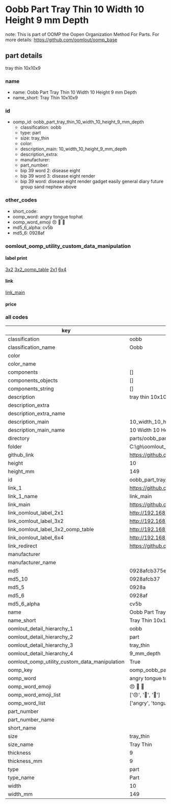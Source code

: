 # Oobb Part Tray Thin 10 Width 10 Height 9 mm Depth  

note: This is part of OOMP the Oopen Organization Method For Parts. For more details: https://github.com/oomlout/oomp_base

##  part details
  



tray thin 10x10x9



### name
* name: Oobb Part Tray Thin 10 Width 10 Height 9 mm Depth
* name_short: Tray Thin 10x10x9 
### id
* oomp_id: oobb_part_tray_thin_10_width_10_height_9_mm_depth
  * classification: oobb
  * type: part
  * size: tray_thin
  * color: 
  * description_main: 10_width_10_height_9_mm_depth
  * description_extra: 
  * manufacturer: 
  * part_number: 
  * bip 39 word 2: disease eight
  * bip 39 word 3: disease eight render
  * bip 39 word: disease eight render gadget easily general diary future group sand nephew above

### other_codes
* short_code: 
* oomp_word: angry tongue tophat
* oomp_word_emoji :angry: :tongue: :tophat:
* md5_6_alpha: cv5b
* md5_6: 0928af






### oomlout_oomp_utility_custom_data_manipulation
#### label print
[3x2](http://192.168.1.245:1112/?label=oomp%20cv5b)
[3x2_oomp_table](http://192.168.1.108:1112/?label=oomp%20cv5b)
[2x1](http://192.168.1.242:1112/?label=oomp%20cv5b)
[6x4](http://192.168.1.55:1112/?label=oomp%20cv5b)    

#### link

[link_main](https://github.com/oomlout/oomlout_oobb_version_4_generated_parts/tree/main/navigation_oomp/oobb/part/tray_thin/10_width_10_height_9_mm_depth/part)                              

#### price







### all codes 
| key | value |  
| --- | --- |  
| classification | oobb |  
| classification_name | Oobb |  
| color |  |  
| color_name |  |  
| components | [] |  
| components_objects | [] |  
| components_string | [] |  
| description | tray thin 10x10x9 |  
| description_extra |  |  
| description_extra_name |  |  
| description_main | 10_width_10_height_9_mm_depth |  
| description_main_name | 10 Width 10 Height 9 mm Depth |  
| directory | parts/oobb_part_tray_thin_10_width_10_height_9_mm_depth |  
| folder | C:\gh\oomlout_oobb_version_4_generated_parts\parts\oobb_part_tray_thin_10_width_10_height_9_mm_depth |  
| github_link | https://github.com/oomlout/oomlout_oomp_part_src/tree/main/parts/oobb_part_tray_thin_10_width_10_height_9_mm_depth |  
| height | 10 |  
| height_mm | 149 |  
| id | oobb_part_tray_thin_10_width_10_height_9_mm_depth |  
| link_1 | https://github.com/oomlout/oomlout_oobb_version_4_generated_parts/tree/main/navigation_oomp/oobb/part/tray_thin/10_width_10_height_9_mm_depth/part |  
| link_1_name | link_main |  
| link_main | https://github.com/oomlout/oomlout_oobb_version_4_generated_parts/tree/main/navigation_oomp/oobb/part/tray_thin/10_width_10_height_9_mm_depth/part |  
| link_oomlout_label_2x1 | http://192.168.1.242:1112/?label=oomp%20cv5b |  
| link_oomlout_label_3x2 | http://192.168.1.245:1112/?label=oomp%20cv5b |  
| link_oomlout_label_3x2_oomp_table | http://192.168.1.108:1112/?label=oomp%20cv5b |  
| link_oomlout_label_6x4 | http://192.168.1.55:1112/?label=oomp%20cv5b |  
| link_redirect | https://github.com/oomlout/oomlout_oobb_version_4_generated_parts/tree/main/parts/oobb_tray_thin_10_10_09 |  
| manufacturer |  |  
| manufacturer_name |  |  
| md5 | 0928afcb375e87a98322c5eb6c11b9f8 |  
| md5_10 | 0928afcb37 |  
| md5_5 | 0928a |  
| md5_6 | 0928af |  
| md5_6_alpha | cv5b |  
| name | Oobb Part Tray Thin 10 Width 10 Height 9 mm Depth |  
| name_short | Tray Thin 10x10x9  |  
| oomlout_detail_hierarchy_1 | oobb |  
| oomlout_detail_hierarchy_2 | part |  
| oomlout_detail_hierarchy_3 | tray_thin |  
| oomlout_detail_hierarchy_4 | 9_mm_depth |  
| oomlout_oomp_utility_custom_data_manipulation | True |  
| oomp_key | oomp_oobb_part_tray_thin_10_width_10_height_9_mm_depth |  
| oomp_word | angry tongue tophat |  
| oomp_word_emoji | :angry: :tongue: :tophat: |  
| oomp_word_emoji_list | [':angry:', ':tongue:', ':tophat:'] |  
| oomp_word_list | ['angry', 'tongue', 'tophat'] |  
| part_number |  |  
| part_number_name |  |  
| short_name |  |  
| size | tray_thin |  
| size_name | Tray Thin |  
| thickness | 9 |  
| thickness_mm | 9 |  
| type | part |  
| type_name | Part |  
| width | 10 |  
| width_mm | 149 |  
